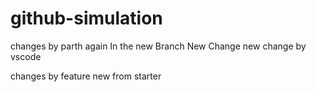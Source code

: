 # github-simulation
changes by parth again
In the new Branch
New Change
new change by vscode

changes by feature
new from starter
